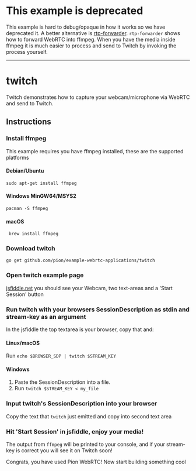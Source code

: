 # This example is deprecated

This example is hard to debug/opaque in how it works so we have deprecated it.
A better alternative is [rtp-forwarder](https://github.com/pion/webrtc/tree/master/examples/rtp-forwarder#twitchrtmp).
`rtp-forwarder` shows how to forward WebRTC into ffmpeg. When you have the media inside
ffmpeg it is much easier to process and send to Twitch by invoking the process yourself.

------

# twitch
Twitch demonstrates how to capture your webcam/microphone via WebRTC and send to Twitch.

## Instructions
### Install ffmpeg
This example requires you have ffmpeg installed, these are the supported platforms
#### Debian/Ubuntu
`sudo apt-get install ffmpeg`
#### Windows MinGW64/MSYS2
`pacman -S ffmpeg`
#### macOS
` brew install ffmpeg`

### Download twitch
```
go get github.com/pion/example-webrtc-applications/twitch
```

### Open twitch example page
[jsfiddle.net](https://jsfiddle.net/cqavdpj8/1/) you should see your Webcam, two text-areas and a 'Start Session' button

### Run twitch with your browsers SessionDescription as stdin and stream-key as an argument
In the jsfiddle the top textarea is your browser, copy that and:
#### Linux/macOS
Run `echo $BROWSER_SDP | twitch $STREAM_KEY`
#### Windows
1. Paste the SessionDescription into a file.
1. Run `twitch $STREAM_KEY < my_file`

### Input twitch's SessionDescription into your browser
Copy the text that `twitch` just emitted and copy into second text area

### Hit 'Start Session' in jsfiddle, enjoy your media!
The output from `ffmpeg` will be printed to your console, and if your stream-key is correct you will see it on Twitch soon!

Congrats, you have used Pion WebRTC! Now start building something cool
